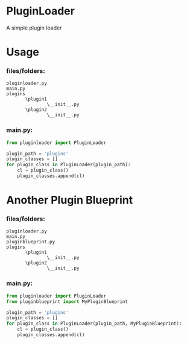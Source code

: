 PluginLoader
============

A simple plugin loader

Usage
=====

### files/folders:

```
pluginloader.py
main.py
plugins
       \plugin1
               \__init__.py
       \plugin2
               \__init__.py
```

### main.py:

```python
from pluginloader import PluginLoader

plugin_path = 'plugins'
plugin_classes = []
for plugin_class in PluginLoader(plugin_path):
    cl = plugin_class()
    plugin_classes.append(cl)
```

Another Plugin Blueprint
========================

### files/folders:

```
pluginloader.py
main.py
pluginblueprint.py
plugins
       \plugin1
               \__init__.py
       \plugin2
               \__init__.py
```

### main.py:

```python
from pluginloader import PluginLoader
from pluginblueprint import MyPluginBlueprint

plugin_path = 'plugins'
plugin_classes = []
for plugin_class in PluginLoader(plugin_path, MyPluginBlueprint):
    cl = plugin_class()
    plugin_classes.append(cl)
```
